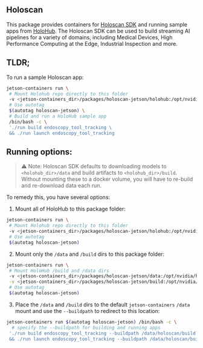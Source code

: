 ## Holoscan

This package provides containers for [Holoscan SDK](https://github.com/nvidia-holoscan/holoscan-sdk) and running sample apps from [HoloHub](https://github.com/nvidia-holoscan/holohub). The Holoscan SDK can be used to build streaming AI pipelines for a variety of domains, including Medical Devices, High Performance Computing at the Edge, Industrial Inspection and more.

## TLDR;
To run a sample Holoscan app:
```bash
jetson-containers run \
 # Mount Holohub repo directly to this folder
 -v <jetson-containers_dir>/packages/holoscan-jetson/holohub:/opt/nvidia/holohub
 # Use autotag
 $(autotag holoscan-jetson) \
 # Build and run a HoloHub sample app
 /bin/bash -c \
 './run build endoscopy_tool_tracking \
 && ./run launch endoscopy_tool_tracking
 ```

## Running options:
> ⚠️ Note: Holoscan SDK defaults to downloading models to  `<holohub_dir>/data` and build artifacts to `<holohub_dir>/build`. Without mounting these to a docker volume, you will have to re-build and re-download data each run.

To remedy this, you have several options:
1. Mount all of HoloHub to this package folder:
```bash
jetson-containers run \
 # Mount Holohub repo directly to this folder
 -v <jetson-containers_dir>/packages/holoscan-jetson/holohub:/opt/nvidia/holohub
 # Use autotag
 $(autotag holoscan-jetson)
 ```
 2. Mount only the `/data` and `/build` dirs to this package folder:
```bash
jetson-containers run \
 # Mount HoloHub /build and /data dirs
 -v <jetson-containers_dir>/packages/holoscan-jetson/data:/opt/nvidia/holohub/data \
 -v <jetson-containers_dir>/packages/holoscan-jetson/build:/opt/nvidia/holohub/build \
 # Use autotag
 $(autotag holoscan-jetson)
 ```
  3. Place the `/data` and `/build` dirs to the default `jetson-containers` `/data` mount and use the `--buildpath` to redirect to this location:
```bash
jetson-containers run $(autotag holoscan-jetson) /bin/bash -c \
  # specify the --buildpath for building and running apps
 './run build endoscopy_tool_tracking --buildpath /data/holoscan/build \
 && ./run launch endoscopy_tool_tracking --buildpath /data/holoscan/build
 ```
